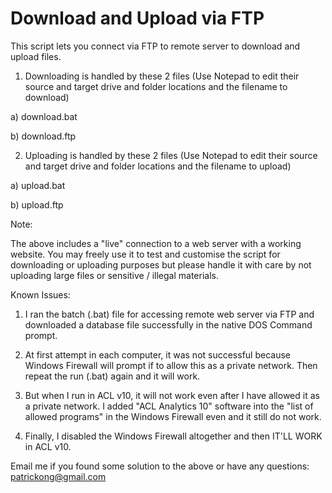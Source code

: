 Download and Upload via FTP
=========================================

This script lets you connect via FTP to remote server to download and upload files.


1)  Downloading is handled by these 2 files (Use Notepad to edit their source and target drive and folder locations and the filename to download)

a)  download.bat

b)  download.ftp


2)  Uploading is handled by these 2 files (Use Notepad to edit their source and target drive and folder locations and the filename to upload)

a)  upload.bat

b)  upload.ftp


Note:

The above includes a "live" connection to a web server with a working website.  You may freely use it to test and customise the script for downloading or uploading purposes but please handle it with care by not uploading large files or sensitive / illegal materials.


Known Issues:

1)  I ran the batch (.bat) file for accessing remote web server via FTP and downloaded a database file successfully in the native DOS Command prompt.

2)  At first attempt in each computer, it was not successful because Windows Firewall will prompt if to allow this as a private network.  Then repeat the run (.bat) again and it will work.

3)  But when I run in ACL v10, it will not work even after I have allowed it as a private network.  I added "ACL Analytics 10" software into the "list of allowed programs" in the Windows Firewall even and it still do not work.

4)  Finally, I disabled the Windows Firewall altogether and then IT'LL WORK in ACL v10.



Email me if you found some solution to the above or have any questions: patrickong@gmail.com
